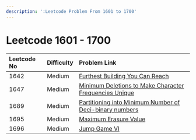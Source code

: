 ```yaml
---
description: ':Leetcode Problem From 1601 to 1700'
---
```


# Leetcode 1601 - 1700



| Leetcode No | Difficulty | Problem Link |
| :--- | :--- | :--- |
| 1642 | Medium | [Furthest Building You Can Reach](../difficulty-based-problem-index/leetcode-medium/leetcode-1642-furthest-building-you-can-reach.md) |
| 1647 | Medium | [Minimum Deletions to Make Character Frequencies Unique](../difficulty-based-problem-index/leetcode-medium/leetcode-1647-minimum-deletions-to-make-character-frequencies-unique.md) |
| 1689 | Medium | [Partitioning into Minimum Number of Deci-binary numbers](../difficulty-based-problem-index/leetcode-medium/leetcode-1689-partitioning-into-minimum-number-of-deci-binary-numbers.md) |
| 1695 | Medium | [Maximum Erasure Value](../difficulty-based-problem-index/leetcode-medium/leetcode-1696-jump-game-vi.md) |
| 1696 | Medium | [Jump Game VI](../difficulty-based-problem-index/leetcode-medium/leetcode-1696-jump-game-vi.md) |

